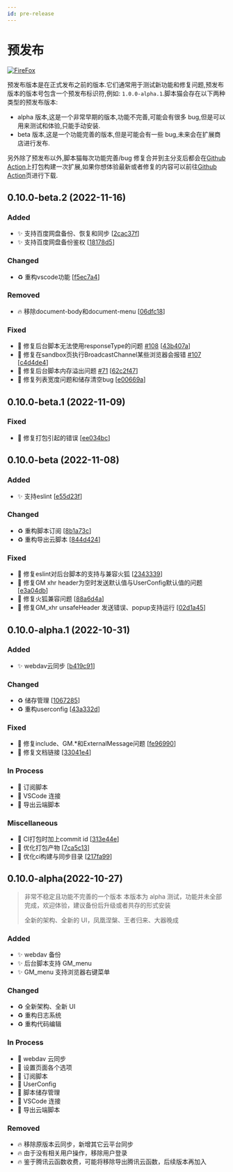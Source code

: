```yaml
---
id: pre-release
---
```


# 预发布

[![FireFox](https://img.shields.io/badge/firefox-sucess-brightgreen?logo=firefox)](https://addons.mozilla.org/zh-CN/firefox/addon/scriptcat-pre/)

预发布版本是在正式发布之前的版本.它们通常用于测试新功能和修复问题,预发布版本的版本号包含一个预发布标识符,例如:
`1.0.0-alpha.1`.脚本猫会存在以下两种类型的预发布版本:

- alpha 版本,这是一个非常早期的版本,功能不完善,可能会有很多 bug,但是可以用来测试和体验,只能手动安装.
- beta 版本,这是一个功能完善的版本,但是可能会有一些 bug,未来会在扩展商店进行发布.

另外除了预发布以外,脚本猫每次功能完善/bug
修复合并到主分支后都会在[Github Action](https://github.com/scriptscat/scriptcat/actions/workflows/build.yaml)上打包构建一次扩展,如果你想体验最新或者修复的内容可以前往[Github Action](https://github.com/scriptscat/scriptcat/actions/workflows/build.yaml)页进行下载.

## 0.10.0-beta.2 (2022-11-16)

### Added

- ✨ 支持百度网盘备份、恢复和同步 [[2cac37f](https://github.com/scriptscat/scriptcat/commit/2cac37f5223aed65dc68156d8b57ccb0a6f51f7e)]
- ✨ 支持百度网盘备份鉴权 [[18178d5](https://github.com/scriptscat/scriptcat/commit/18178d579e019f6b374c51bcd18298244a33c1f2)]

### Changed

- ♻️ 重构vscode功能 [[f5ec7a4](https://github.com/scriptscat/scriptcat/commit/f5ec7a4b44b902a6c519c0fffaeea56e7750dac0)]

### Removed

- 🔥 移除document-body和document-menu [[06dfc18](https://github.com/scriptscat/scriptcat/commit/06dfc18a537c9a1c600bd1707107cd7b6b7a0230)]

### Fixed

- 🐛 修复后台脚本无法使用responseType的问题 [#108](https://github.com/scriptscat/scriptcat/issues/108) [[43b407a](https://github.com/scriptscat/scriptcat/commit/43b407a7c056aa7e4cb0f075eee4927923a629a8)]
- 🐛 修复在sandbox页执行BroadcastChannel某些浏览器会报错 [#107](https://github.com/scriptscat/scriptcat/issues/107) [[c4d4de4](https://github.com/scriptscat/scriptcat/commit/c4d4de4c0d3b441d07962ec3e44052f0080ecb3c)]
- 🐛 修复后台脚本内存溢出问题 [#71](https://github.com/scriptscat/scriptcat/issues/71) [[62c2f47](https://github.com/scriptscat/scriptcat/commit/62c2f479b674d8caca19408ee8f4dd33ff1f1d2e)]
- 🐛 修复列表宽度问题和储存清空bug [[e00669a](https://github.com/scriptscat/scriptcat/commit/e00669ae49e6e2bdfc9fb03750e0ee706bf0a6ca)]


## 0.10.0-beta.1 (2022-11-09)

### Fixed

- 🐛 修复打包引起的错误 [[ee034bc](https://github.com/scriptscat/scriptcat/commit/ee034bc7c491d48d7aec8d353cbbe496f7649add)]


## 0.10.0-beta (2022-11-08)

### Added

- ✨ 支持eslint [[e55d23f](https://github.com/scriptscat/scriptcat/commit/e55d23f4a15ff3831de94ea7a1c0d72d0c0c071f)]

### Changed

- ♻️ 重构脚本订阅 [[8b1a73c](https://github.com/scriptscat/scriptcat/commit/8b1a73cdc2428048267c83c79742d25397d71f37)]
- ♻️ 重构导出云脚本 [[844d424](https://github.com/scriptscat/scriptcat/commit/844d424bcb755592f19a4d11ad749941792ce27d)]

### Fixed

- 🐛 修复eslint对后台脚本的支持与兼容火狐 [[2343339](https://github.com/scriptscat/scriptcat/commit/23433391d1e54bdda3d0e61642e3768d3dfb91fe)]
- 🐛 修复GM xhr header为空时发送默认值与UserConfig默认值的问题 [[e3a04db](https://github.com/scriptscat/scriptcat/commit/e3a04db58d0c15935ba642240a4869a20049ab2a)]
- 🐛 修复火狐兼容问题 [[88a6d4a](https://github.com/scriptscat/scriptcat/commit/88a6d4a3ad24bef64ba37035b02a50ad8ece8c38)]
- 🐛 修复GM_xhr unsafeHeader 发送错误、popup支持运行 [[02d1a45](https://github.com/scriptscat/scriptcat/commit/02d1a45a27f871b237ecce63c2cb22e7436ee726)]


## 0.10.0-alpha.1 (2022-10-31)

### Added

- ✨ webdav云同步 [[b419c91](https://github.com/scriptscat/scriptcat/commit/b419c91d1e7047390aa4c601a3a6ed3d54a165ba)]

### Changed

- ♻️ 储存管理 [[1067285](https://github.com/scriptscat/scriptcat/commit/106728515d162e3b8d90d49d31f472cb4a10ca25)]
- ♻️ 重构userconfig [[43a332d](https://github.com/scriptscat/scriptcat/commit/43a332db99b0b075762f1e06d3e2569b7a7f949c)]

### Fixed

- 🐛 修复include、GM.*和ExternalMessage问题 [[fe96990](https://github.com/scriptscat/scriptcat/commit/fe969903d855ed385dc91214f6d46cff1963deeb)]
- 🐛 修复文档链接 [[33041e4](https://github.com/scriptscat/scriptcat/commit/33041e45a947e99a8478e3ea53f4eb422df9a65e)]

### In Process

- 🚧 订阅脚本
- 🚧 VSCode 连接
- 🚧 导出云端脚本

### Miscellaneous

-  👷 CI打包时加上commit id [[313e44e](https://github.com/scriptscat/scriptcat/commit/313e44e3f7a55077d6b273e7483f1fc08d2c36da)]
-  👷 优化打包产物 [[7ca5c13](https://github.com/scriptscat/scriptcat/commit/7ca5c139ffc97c6f48f6457c117ded2cb591b21e)]
-  👷 优化ci构建与同步目录 [[217fa99](https://github.com/scriptscat/scriptcat/commit/217fa991b78b6e8232e8b03bfee5da6cf5894a8b)]


## 0.10.0-alpha(2022-10-27)

> 非常不稳定且功能不完善的一个版本 本版本为 alpha 测试，功能并未全部完成，欢迎体验，建议备份后升级或者共存的形式安装
>
> 全新的架构、全新的 UI，凤凰涅槃、王者归来、大器晚成

### Added

- ✨ webdav 备份
- ✨ 后台脚本支持 GM_menu
- ✨ GM_menu 支持浏览器右键菜单

### Changed

- ♻️ 全新架构、全新 UI
- ♻️ 重构日志系统
- ♻️ 重构代码编辑

### In Process

- 🚧 webdav 云同步
- 🚧 设置页面各个选项
- 🚧 订阅脚本
- 🚧 UserConfig
- 🚧 脚本储存管理
- 🚧 VSCode 连接
- 🚧 导出云端脚本

### Removed

- 🔥 移除原版本云同步，新增其它云平台同步
- 🔥 由于没有相关用户操作，移除用户登录
- 🔥 鉴于腾讯云函数收费，可能将移除导出腾讯云函数，后续版本再加入
